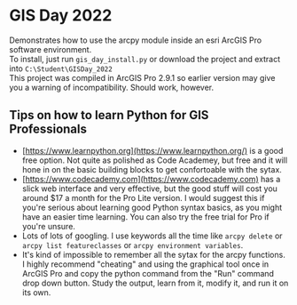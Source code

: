 # GIS Day 2022

Demonstrates how to use the arcpy module inside an esri ArcGIS Pro software environment.
<br>
To install, just run `gis_day_install.py` or download the project and extract into `C:\Student\GISDay_2022`
<br>
This project was compiled in ArcGIS Pro 2.9.1 so earlier version may give you a warning of incompatibility.  Should work, however. 


## Tips on how to learn Python for GIS Professionals

- [https://www.learnpython.org](https://www.learnpython.org/) is a good free option. Not quite as polished as Code Academey, but free and it will hone in on the basic building blocks to get confortoable with the sytax.
- [https://www.codecademy.com](https://www.codecademy.com) has a slick web interface and very effective, but the good stuff will cost you around $17 a month for the Pro Lite version.  I would suggest this if you're serious about learning good Python syntax basics, as you might have an easier time learning. You can also try the free trial for Pro if you're unsure. 
- Lots of lots of googling. I use keywords all the time like `arcpy delete` or `arcpy list featureclasses` or `arcpy environment variables`.
- It's kind of impossible to remember all the sytax for the arcpy functions.  I highly recommend "cheating" and using the graphical tool once in ArcGIS Pro and copy the python command from the "Run" command drop down button.  Study the output, learn from it, modify it, and run it on its own.